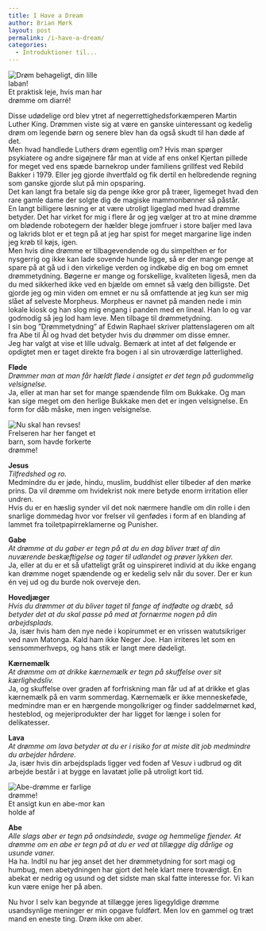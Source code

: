 ```yaml
---
title: I Have a Dream
author: Brian Mørk
layout: post
permalink: /i-have-a-dream/
categories:
  - Introduktioner til...
---
```

<div class="bitImage bitRight" style="width: 208px">
  <img src="http://www.abekat.net/wp-content/images/sleeping_man_01.jpg" alt="Drøm behageligt, din lille laban!" /><br /> Et praktisk leje, hvis man har drømme om diarré!
</div>

Disse udødelige ord blev ytret af negerrettighedsforkæmperen Martin Luther King. Drømmen viste sig at være en ganske uinteressant og kedelig drøm om legende børn og senere blev han da også skudt til han døde af det.  
Men hvad handlede Luthers drøm egentlig om? Hvis man spørger psykiatere og andre sigøjnere får man at vide af ens onkel Kjertan pillede for meget ved ens spæde barnekrop under familiens grillfest ved Rebild Bakker i 1979. Eller jeg gjorde ihvertfald og fik dertil en helbredende regning som ganske gjorde slut på min opsparing.  
Det kan langt fra betale sig da penge ikke gror på træer, ligemeget hvad den rare gamle dame der solgte dig de magiske mammonbønner så påstår.  
En langt billigere løsning er at være utroligt ligeglad med hvad drømme betyder. Det har virket for mig i flere år og jeg vælger at tro at mine drømme om blødende robotegern der hælder blege jomfruer i store baljer med lava og lakrids blot er et tegn på at jeg har spist for meget margarine lige inden jeg krøb til køjs, igen.  
Men hvis dine drømme er tilbagevendende og du simpelthen er for nysgerrig og ikke kan lade sovende hunde ligge, så er der mange penge at spare på at gå ud i den virkelige verden og indkøbe dig en bog om emnet drømmetydning. Bøgerne er mange og forskellige, kvaliteten ligeså, men da du med sikkerhed ikke ved en bjælde om emnet så vælg den billigste. Det gjorde jeg og min viden om emnet er nu så omfattende at jeg kun ser mig slået af selveste Morpheus. Morpheus er navnet på manden nede i min lokale kiosk og han slog mig engang i panden med en lineal. Han lo og var godmodig så jeg lod ham leve. Men tilbage til drømmetydning.  
I sin bog ”Drømmetydning” af Edwin Raphael skriver plattenslageren om alt fra Abe til Ål og hvad det betyder hvis du drømmer om disse emner.  
Jeg har valgt at vise et lille udvalg. Bemærk at intet af det følgende er opdigtet men er taget direkte fra bogen i al sin utroværdige latterlighed.

**Fløde**  
*Drømmer man at man får hældt fløde i ansigtet er det tegn på gudommelig velsignelse.*  
Ja, eller at man har set for mange spændende film om Bukkake. Og man kan sige meget om den herlige Bukkake men det er ingen velsignelse. En form for dåb måske, men ingen velsignelse.

<div class="bitImage bitLeft" style="width: 208px">
  <img src="http://www.abekat.net/wp-content/images/jesus_02.jpg" alt="Nu skal han revses!" /><br /> Frelseren har her fanget et barn, som havde forkerte drømme!
</div>

**Jesus**  
*Tilfredshed og ro.*  
Medmindre du er jøde, hindu, muslim, buddhist eller tilbeder af den mørke prins. Da vil drømme om hvidekrist nok mere betyde enorm irritation eller undren.  
Hvis du er en hæslig synder vil det nok nærmere handle om din rolle i den snarlige dommedag hvor vor frelser vil genfødes i form af en blanding af lammet fra toiletpapirreklamerne og Punisher.

**Gabe**  
*At drømme at du gaber er tegn på at du en dag bliver træt af din nuværende beskæftigelse og tager til udlandet og prøver lykken der.*  
Ja, eller at du er et så ufatteligt gråt og uinspireret individ at du ikke engang kan drømme noget spændende og er kedelig selv når du sover. Der er kun én vej ud og du burde nok overveje den.

**Hovedjæger**  
*Hvis du drømmer at du bliver taget til fange af indfødte og dræbt, så betyder det at du skal passe på med at fornærme nogen på din arbejdsplads.*  
Ja, især hvis ham den nye nede i kopirummet er en vrissen watutsikriger ved navn Matonga. Kald ham ikke Neger Joe. Han irriteres let som en sensommerhveps, og hans stik er langt mere dødeligt.

**Kærnemælk**  
*At drømme om at drikke kærnemælk er tegn på skuffelse over sit kærlighedsliv.*  
Ja, og skuffelse over graden af forfriskning man får ud af at drikke et glas kærnemælk på en varm sommerdag. Kærnemælk er ikke menneskeføde, medmindre man er en hærgende mongolkriger og finder saddelmørnet kød, hesteblod, og mejeriprodukter der har ligget for længe i solen for delikatesser.

**Lava**  
*At drømme om lava betyder at du er i risiko for at miste dit job medmindre du arbejder hårdere.*  
Ja, især hvis din arbejdsplads ligger ved foden af Vesuv i udbrud og dit arbejde består i at bygge en lavatæt jolle på utroligt kort tid.

<div class="bitImage bitRight" style="width: 212px">
  <img src="http://www.abekat.net/wp-content/images/monkey_01.jpg" alt="Abe-drømme er farlige drømme!" /><br /> Et ansigt kun en abe-mor kan holde af
</div>

**Abe**  
*Alle slags aber er tegn på ondsindede, svage og hemmelige fjender. At drømme om en abe er tegn på at du er ved at tillægge dig dårlige og usunde vaner.*  
Ha ha. Indtil nu har jeg anset det her drømmetydning for sort magi og humbug, men abetydningen har gjort det hele klart mere troværdigt. En abekat er nedrig og usund og det sidste man skal fatte interesse for. Vi kan kun være enige her på aben.

Nu hvor I selv kan begynde at tillægge jeres ligegyldige drømme usandsynlige meninger er min opgave fuldført. Men lov en gammel og træt mand en eneste ting. Drøm ikke om aber.